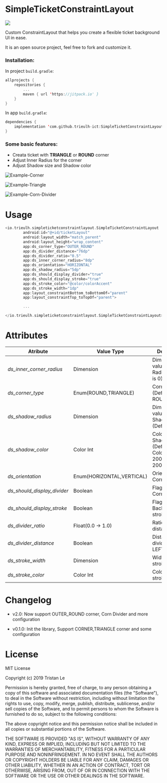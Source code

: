 # SimpleTicketConstraintLayout

[![](https://jitpack.io/v/trieulh-ict/SimpleTicketConstraintLayout.svg)](https://jitpack.io/#trieulh-ict/SimpleTicketConstraintLayout)

Custom ConstraintLayout that helps you create a flexible ticket background UI in ease.

It is an open source project, feel free to fork and customize it.

### Installation:

In project `build.gradle`:

```kotlin
allprojects {
    repositories {
        ...
        maven { url 'https://jitpack.io' }
    }
}
```

In app `build.gradle`:

```kotlin
dependencies {
    implementation 'com.github.trieulh-ict:SimpleTicketConstraintLayout:version'
}
```

### Some basic features:

- Creata ticket with **TRIANGLE** or **ROUND** corner
- Adjust Inner Radius for the corner
- Adjust Shadow size and Shadow color

![Example-Corner](images/example.png) 

![Example-Triangle](images/example-triangle.png)

![Example-Corn-Divider](images/example-2.0.png)



# Usage

```kotlin
<io.trieulh.simpleticketconstraintlayout.SimpleTicketConstraintLayout
        android:id="@+id/ticketLayout"
        android:layout_width="match_parent"
        android:layout_height="wrap_content"
        app:ds_corner_type="OUTER_ROUND"
        app:ds_divider_distance="76dp"
        app:ds_divider_ratio="0.5"
        app:ds_inner_corner_radius="8dp"
        app:ds_orientation="HORIZONTAL"
        app:ds_shadow_radius="5dp"
        app:ds_should_display_divider="true"
        app:ds_should_display_stroke="true"
        app:ds_stroke_color="@color/colorAccent"
        app:ds_stroke_width="1dp"
        app:layout_constraintBottom_toBottomOf="parent"
        app:layout_constraintTop_toTopOf="parent">

        ...

</io.trieulh.simpleticketconstraintlayout.SimpleTicketConstraintLayout>
```

# Attributes

| Atribute              | Value Type           | Description                                                             |
| --------------------- | -------------------- | ----------------------------------------------------------------------- |
| _ds_inner_corner_radius_ | Dimension            | Dimension value of Inner Radius (Default is 0)                          |
| _ds_corner_type_         | Enum(ROUND,TRIANGLE) | Corner type (Default is ROUND)                                          |
| _ds_shadow_radius_       | Dimension            | Dimension value of Shadow Radius (Default is 0)                         |
| _ds_shadow_color_        | Color Int            | Color code for Shadow Color (Default is Color.argb(200, 200, 200, 200)) |
| _ds_orientation_        | Enum(HORIZONTAL,VERTICAL)| Orientation of Corn divider                                          |
| _ds_should_display_divider_| Boolean| Flag to display Corn divider                                          |
| _ds_should_display_stroke_| Boolean| Flag to display Background stroke                                          |
| _ds_divider_ratio_| Float(0.0 -> 1.0)| Ratio of divider distance                                          |
| _ds_divider_distance_| Boolean| Distance of divider from LEFT or TOP                                          |
| _ds_stroke_width_| Dimension| Width of border stroke                                          |
| _ds_stroke_color_| Color Int| Color of border stroke                                          |

# Changelog
- v2.0: Now support OUTER_ROUND corner, Corn Divider and more configuration

- v0.1.0: Init the library, Support CORNER,TRIANGLE corner and some configuration

# License

MIT License

Copyright (c) 2019 Tristan Le

Permission is hereby granted, free of charge, to any person obtaining a copy of this software and associated documentation files (the "Software"), to deal in the Software without restriction, including without limitation the rights to use, copy, modify, merge, publish, distribute, sublicense, and/or sell copies of the Software, and to permit persons to whom the Software is furnished to do so, subject to the following conditions:

The above copyright notice and this permission notice shall be included in all copies or substantial portions of the Software.

THE SOFTWARE IS PROVIDED "AS IS", WITHOUT WARRANTY OF ANY KIND, EXPRESS OR IMPLIED, INCLUDING BUT NOT LIMITED TO THE WARRANTIES OF MERCHANTABILITY, FITNESS FOR A PARTICULAR PURPOSE AND NONINFRINGEMENT. IN NO EVENT SHALL THE AUTHORS OR COPYRIGHT HOLDERS BE LIABLE FOR ANY CLAIM, DAMAGES OR OTHER LIABILITY, WHETHER IN AN ACTION OF CONTRACT, TORT OR OTHERWISE, ARISING FROM, OUT OF OR IN CONNECTION WITH THE SOFTWARE OR THE USE OR OTHER DEALINGS IN THE SOFTWARE.
